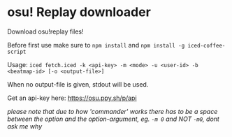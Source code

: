 # osu! Replay downloader

Download osu!replay files!

Before first use make sure to `npm install` and `npm install -g iced-coffee-script`

Usage: `iced fetch.iced -k <api-key> -m <mode> -u <user-id> -b <beatmap-id> [-o <output-file>]`

When no output-file is given, stdout will be used.

Get an api-key here: https://osu.ppy.sh/p/api

*please note that due to how 'commander' works there has to be a space between the option and the option-argument, eg. `-m 0` and NOT `-m0`, dont ask me why*
